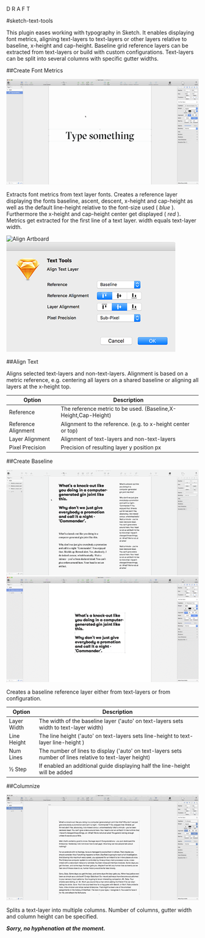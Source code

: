 D R A F T

#sketch-text-tools

This plugin eases working with typography in Sketch. It enables displaying font metrics, aligning text-layers to text-layers or other layers relative to baseline, x-height and cap-height. Baseline grid reference layers can be extracted from text-layers or build with custom configurations. Text-layers can be split into several columns with specific gutter widths.


##Create Font Metrics

![Font Metric](./text-tools-font-metrics.gif)

Extracts font metrics from text layer fonts. Creates a reference layer displaying the fonts baseline, ascent, descent, x-height and cap-height as well as the default line-height relative to the font-size used ( *blue* ). Furthermore the x-height and cap-height center get displayed ( *red* ). Metrics get extracted for the first line of a text layer. width equals text-layer width.

![Align Artboard](./text-tools-align.gif)
![Align text](text-tools-alignment-panel.png)

##Align Text

Aligns selected text-layers and non-text-layers. Alignment is based on a metric reference, e.g. centering all layers on a shared baseline or aligning all layers at the x-height top.

Option       | Description
------------ | -------------
Reference | The reference metric to be used. (Baseline,X-Height,Cap-Height)
Reference Alignment | Alignment to the reference. (e.g. to x-height center or top)
Layer Alignment | Alignment of text-layers and non-text-layers
Pixel Precision | Precision of resulting layer y position px


##Create Baseline

![Baseline layer from text-layer](text-tools-baseline-layer-from-text.gif)
![Baseline layer 1/2 from text-layer](text-tools-baseline-layer.gif)

Creates a baseline reference layer either from text-layers or from configuration.

Option       | Description
------------ | -------------
Layer Width | The width of the baseline layer ('auto' on text-layers sets width to text-layer width)
Line Height | The line height  ('auto' on text-layers sets line-height to text-layer line-height )
Num Lines | The number of lines to display ('auto' on text-layers sets number of lines relative to text-layer height)
½ Step | If enabled an additional guide displaying half the line-height will be added


##Columnize

![alt text](./text-tools-columnize.gif)

Splits a text-layer into multiple columns. Number of columns, gutter width and column height can be specified.

***Sorry, no hyphenation at the moment.***
